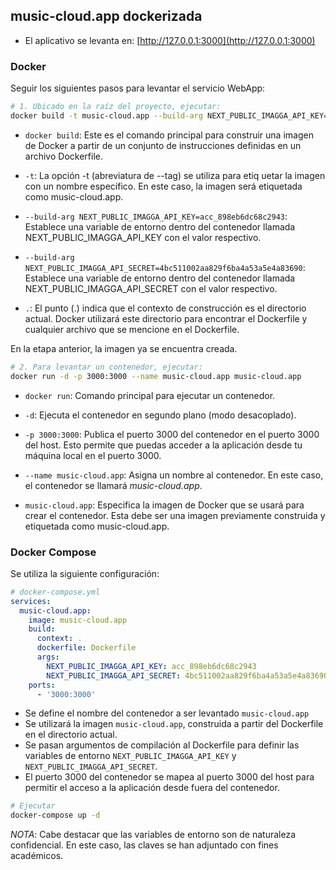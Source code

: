 ## music-cloud.app dockerizada

- El aplicativo se levanta en: [http://127.0.0.1:3000](http://127.0.0.1:3000)

### Docker

Seguir los siguientes pasos para levantar el servicio WebApp:

```bash
# 1. Ubicado en la raíz del proyecto, ejecutar:
docker build -t music-cloud.app --build-arg NEXT_PUBLIC_IMAGGA_API_KEY=acc_898eb6dc68c2943 --build-arg NEXT_PUBLIC_IMAGGA_API_SECRET=4bc511002aa829f6ba4a53a5e4a83690 .
```

- `docker build`: Este es el comando principal para construir una imagen de Docker a partir de un conjunto de instrucciones definidas en un archivo Dockerfile.

- `-t`: La opción -t (abreviatura de --tag) se utiliza para etiq uetar la imagen con un nombre específico. En este caso, la imagen será etiquetada como music-cloud.app.

- `--build-arg NEXT_PUBLIC_IMAGGA_API_KEY=acc_898eb6dc68c2943`: Establece una variable de entorno dentro del contenedor llamada NEXT_PUBLIC_IMAGGA_API_KEY con el valor respectivo.

- `--build-arg NEXT_PUBLIC_IMAGGA_API_SECRET=4bc511002aa829f6ba4a53a5e4a83690`: Establece una variable de entorno dentro del contenedor llamada NEXT_PUBLIC_IMAGGA_API_SECRET con el valor respectivo.

- `.`: El punto (.) indica que el contexto de construcción es el directorio actual. Docker utilizará este directorio para encontrar el Dockerfile y cualquier archivo que se mencione en el Dockerfile.

En la etapa anterior, la imagen ya se encuentra creada.

```bash
# 2. Para levantar un contenedor, ejecutar:
docker run -d -p 3000:3000 --name music-cloud.app music-cloud.app
```

- `docker run`: Comando principal para ejecutar un contenedor.

- `-d`: Ejecuta el contenedor en segundo plano (modo desacoplado).

- `-p 3000:3000`: Publica el puerto 3000 del contenedor en el puerto 3000 del host. Esto permite que puedas acceder a la aplicación desde tu máquina local en el puerto 3000.

- `--name music-cloud.app`: Asigna un nombre al contenedor. En este caso, el contenedor se llamará _music-cloud.app_.

- `music-cloud.app`: Especifica la imagen de Docker que se usará para crear el contenedor. Esta debe ser una imagen previamente construida y etiquetada como music-cloud.app.

### Docker Compose

Se utiliza la siguiente configuración:

```yml
# docker-compose.yml
services:
  music-cloud.app:
    image: music-cloud.app
    build:
      context: .
      dockerfile: Dockerfile
      args:
        NEXT_PUBLIC_IMAGGA_API_KEY: acc_898eb6dc68c2943
        NEXT_PUBLIC_IMAGGA_API_SECRET: 4bc511002aa829f6ba4a53a5e4a83690
    ports:
      - '3000:3000'
```

- Se define el nombre del contenedor a ser levantado `music-cloud.app`
- Se utilizará la imagen `music-cloud.app`, construida a partir del Dockerfile en el directorio actual.
- Se pasan argumentos de compilación al Dockerfile para definir las variables de entorno `NEXT_PUBLIC_IMAGGA_API_KEY` y `NEXT_PUBLIC_IMAGGA_API_SECRET`.
- El puerto 3000 del contenedor se mapea al puerto 3000 del host para permitir el acceso a la aplicación desde fuera del contenedor.

```bash
# Ejecutar
docker-compose up -d
```

_NOTA_: Cabe destacar que las variables de entorno son de naturaleza confidencial. En este caso, las claves se han adjuntado con fines académicos.
